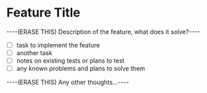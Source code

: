 # Feature Title

----(ERASE THIS) Description of the feature, what does it solve?----

- [ ] task to implement the feature
- [ ] another task
- [ ] notes on existing tests or plans to test
- [ ] any known problems and plans to solve them

----(ERASE THIS) Any other thoughts...----
